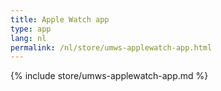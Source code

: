 ```yaml
---
title: Apple Watch app
type: app
lang: nl
permalink: /nl/store/umws-applewatch-app.html
---
```


{% include store/umws-applewatch-app.md %}
